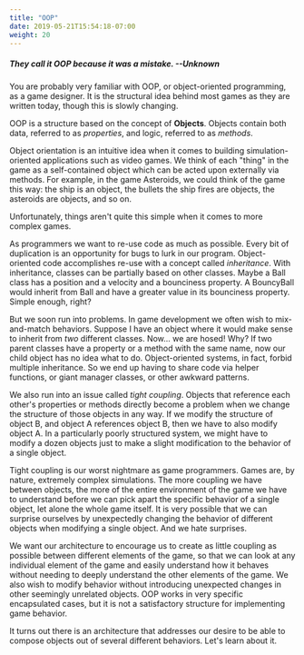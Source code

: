 ```yaml
---
title: "OOP"
date: 2019-05-21T15:54:18-07:00
weight: 20
---
```


##### *They call it OOP because it was a mistake. --Unknown*

You are probably very familiar with OOP, or object-oriented programming, as a game designer. It is the structural idea behind most games as they are written today, though this is slowly changing.

OOP is a structure based on the concept of **Objects**. Objects contain both data, referred to as *properties*, and logic, referred to as *methods*.

Object orientation is an intuitive idea when it comes to building simulation-oriented applications such as video games. We think of each "thing" in the game as a self-contained object which can be acted upon externally via methods. For example, in the game Asteroids, we could think of the game this way: the ship is an object, the bullets the ship fires are objects, the asteroids are objects, and so on.

Unfortunately, things aren't quite this simple when it comes to more complex games.

As programmers we want to re-use code as much as possible. Every bit of duplication is an opportunity for bugs to lurk in our program. Object-oriented code accomplishes re-use with a concept called *inheritance*. With inheritance, classes can be partially based on other classes. Maybe a Ball class has a position and a velocity and a bounciness property. A BouncyBall would inherit from Ball and have a greater value in its bounciness property. Simple enough, right?

But we soon run into problems. In game development we often wish to mix-and-match behaviors. Suppose I have an object where it would make sense to inherit from *two* different classes. Now... we are hosed! Why? If two parent classes have a property or a method with the same name, now our child object has no idea what to do. Object-oriented systems, in fact, forbid multiple inheritance. So we end up having to share code via helper functions, or giant manager classes, or other awkward patterns.

We also run into an issue called *tight coupling*. Objects that reference each other's properties or methods directly become a problem when we change the structure of those objects in any way. If we modify the structure of object B, and object A references object B, then we have to also modify object A. In a particularly poorly structured system, we might have to modify a dozen objects just to make a slight modification to the behavior of a single object.

Tight coupling is our worst nightmare as game programmers. Games are, by nature, extremely complex simulations. The more coupling we have between objects, the more of the entire environment of the game we have to understand before we can pick apart the specific behavior of a single object, let alone the whole game itself. It is very possible that we can surprise ourselves by unexpectedly changing the behavior of different objects when modifying a single object. And we hate surprises.

We want our architecture to encourage us to create as little coupling as possible between different elements of the game, so that we can look at any individual element of the game and easily understand how it behaves without needing to deeply understand the other elements of the game. We also wish to modify behavior without introducing unexpected changes in other seemingly unrelated objects. OOP works in very specific encapsulated cases, but it is not a satisfactory structure for implementing game behavior.

It turns out there is an architecture that addresses our desire to be able to compose objects out of several different behaviors. Let's learn about it.
